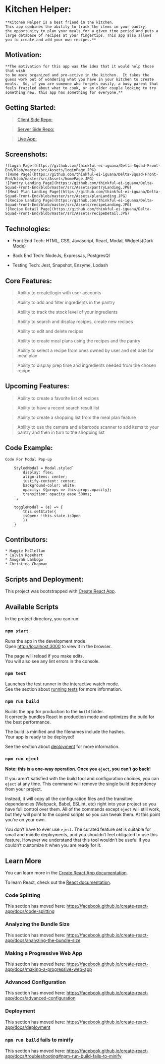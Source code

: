 
# Kitchen Helper:

    **Kitchen Helper is a best friend in the kitchen. 
    This app combines the ability to track the items in your pantry, 
    the opportunity to plan your meals for a given time period and puts a 
    large database of recipes at your fingertips. This app also allows
    you to create and add your own recipes.** 


## Motivation:

    **The motivation for this app was the idea that it would help those that wish 
    to be more organized and pro-active in the kitchen.  It takes the guess work out of wondering what you have in your kitchen to create meals.  So, if you are someone who forgets easily, a busy parent that feels frazzled about what to cook, or an older couple looking to try something new, this app has something for everyone.**


## Getting Started:   

   > [Client Side Repo:](https://github.com/thinkful-ei-iguana/Delta-Squad-Front-End)

   > [Server Side Repo:](https://github.com/thinkful-ei-iguana/Delta-Squad-Server)

   > [Live App:](https://delta-squad-app.now.sh/)


## Screenshots:

    ![Login Page](https://github.com/thinkful-ei-iguana/Delta-Squad-Front-End/blob/master/src/Assets/loginPage.JPG)
    ![Home Page](https://github.com/thinkful-ei-iguana/Delta-Squad-Front-End/blob/master/src/Assets/homePage.JPG)
    ![Pantry Landing Page](https://github.com/thinkful-ei-iguana/Delta-Squad-Front-End/blob/master/src/Assets/pantryLanding.JPG)
    ![Meal Plan Landing Page](https://github.com/thinkful-ei-iguana/Delta-Squad-Front-End/blob/master/src/Assets/planLanding.JPG)
    ![Recipe Landing Page](https://github.com/thinkful-ei-iguana/Delta-Squad-Front-End/blob/master/src/Assets/recipeLanding.JPG)
    ![Recipe Detail Page](https://github.com/thinkful-ei-iguana/Delta-Squad-Front-End/blob/master/src/Assets/recipeDetail.JPG)


## Technologies: 

   * Front End Tech: HTML, CSS, Javascript, React, Modal, Widgets(Dark Mode)

   * Back End Tech: NodeJs, ExpressJs, PostgresQl

   * Testing Tech: Jest, Snapshot, Enzyme, Lodash


## Core Features:

   > Ability to create/login with user accounts

   > Ability to add and filter ingredients in the pantry

   > Ability to track the stock level of your ingredients

   > Ability to search and display recipes, create new recipes

   > Ability to edit and delete recipes

   > Ability to create meal plans using the recipes and the pantry

   > Ability to select a recipe from ones owned by user and set date for meal plan

   > Ability to display prep time and ingredients needed from the chosen recipe


## Upcoming Features:

   > Ability to create a favorite list of recipes

   > Ability to have a recent search result list

   > Ability to create a shopping list from the meal plan feature

   > Ability to use the camera and a barcode scanner to add items to your pantry and then in turn to the shopping list


## Code Example:

    Code For Modal Pop-up

        StyledModal = Modal.styled`
            display: flex;
            align-items: center;
            justify-content: center;
            background-color: white;
            opacity: ${props => this.props.opacity};
            transition: opacity ease 500ms;
        `;

        toggleModal = (e) => {
            this.setState({
            isOpen: !this.state.isOpen
            })
        }


## Contributors:

    * Maggie McClellan
    * Calvin Rosehart
    * Anugrah Lambogo
    * Christina Chapman


## Scripts and Deployment:

This project was bootstrapped with [Create React App](https://github.com/facebook/create-react-app).

## Available Scripts

In the project directory, you can run:

### `npm start`

Runs the app in the development mode.<br />
Open [http://localhost:3000](http://localhost:3000) to view it in the browser.

The page will reload if you make edits.<br />
You will also see any lint errors in the console.

### `npm test`

Launches the test runner in the interactive watch mode.<br />
See the section about [running tests](https://facebook.github.io/create-react-app/docs/running-tests) for more information.

### `npm run build`

Builds the app for production to the `build` folder.<br />
It correctly bundles React in production mode and optimizes the build for the best performance.

The build is minified and the filenames include the hashes.<br />
Your app is ready to be deployed!

See the section about [deployment](https://facebook.github.io/create-react-app/docs/deployment) for more information.

### `npm run eject`

**Note: this is a one-way operation. Once you `eject`, you can’t go back!**

If you aren’t satisfied with the build tool and configuration choices, you can `eject` at any time. This command will remove the single build dependency from your project.

Instead, it will copy all the configuration files and the transitive dependencies (Webpack, Babel, ESLint, etc) right into your project so you have full control over them. All of the commands except `eject` will still work, but they will point to the copied scripts so you can tweak them. At this point you’re on your own.

You don’t have to ever use `eject`. The curated feature set is suitable for small and middle deployments, and you shouldn’t feel obligated to use this feature. However we understand that this tool wouldn’t be useful if you couldn’t customize it when you are ready for it.

## Learn More

You can learn more in the [Create React App documentation](https://facebook.github.io/create-react-app/docs/getting-started).

To learn React, check out the [React documentation](https://reactjs.org/).

### Code Splitting

This section has moved here: https://facebook.github.io/create-react-app/docs/code-splitting

### Analyzing the Bundle Size

This section has moved here: https://facebook.github.io/create-react-app/docs/analyzing-the-bundle-size

### Making a Progressive Web App

This section has moved here: https://facebook.github.io/create-react-app/docs/making-a-progressive-web-app

### Advanced Configuration

This section has moved here: https://facebook.github.io/create-react-app/docs/advanced-configuration

### Deployment

This section has moved here: https://facebook.github.io/create-react-app/docs/deployment

### `npm run build` fails to minify

This section has moved here: https://facebook.github.io/create-react-app/docs/troubleshooting#npm-run-build-fails-to-minify

